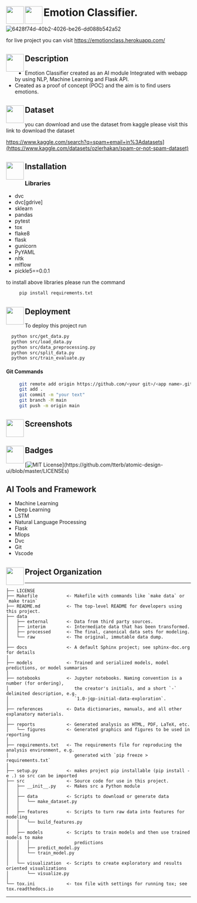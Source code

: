 
# <a href="url"><img src="https://user-images.githubusercontent.com/61903698/178227001-a84748ea-5fe9-4157-8db1-4a4efc94f694.png" align="left" height="48" width="48" ></a> <a href="url"><img src="https://user-images.githubusercontent.com/61903698/178227384-dc1bcff2-9649-4dd8-af12-3c8c7bc4ad0b.jpg" align="left" height="48" width="48" ></a>  Emotion Classifier.

![6428f74d-40b2-4026-be26-dd088b542a52](https://user-images.githubusercontent.com/61903698/180166677-bfb13515-6007-4051-8b57-73aa3cc1e4f4.gif)


for live project you can visit https://emotionclass.herokuapp.com/

## <a href="url"><img src="https://user-images.githubusercontent.com/61903698/178228250-a11a8416-3443-4c90-8616-8eda1edc4572.jpg" align="left" height="48" width="48" ></a>Description
* Emotion Classifier created as an AI module Integrated with webapp
by using NLP, Machine Learning and Flask API.
* Created as a proof of concept (POC) and the aim is to find users
emotions.

## <a href="url"><img src="https://user-images.githubusercontent.com/61903698/178230062-a2e8bf94-4769-4e02-a26b-ed3696aae3fe.png" align="left" height="48" width="48" ></a>Dataset
you can download and use the dataset from kaggle please visit this link to download the dataset

https://www.kaggle.com/search?q=spam+email+in%3Adatasets](https://www.kaggle.com/datasets/ozlerhakan/spam-or-not-spam-dataset)

## <a href="url"><img src="https://user-images.githubusercontent.com/61903698/178229350-7f29d4eb-e758-455d-ab8e-87ef337e1880.png" align="left" height="48" width="48" ></a> Installation

### Libraries
* dvc
* dvc[gdrive]
* sklearn
* pandas
* pytest
* tox
* flake8
* flask
* gunicorn
* PyYAML
* nltk
* mlflow
* pickle5==0.0.1

to install above libraries please run the command

```bash
     pip install requirements.txt
```




##  <a href="url"><img src="https://user-images.githubusercontent.com/61903698/178230859-ca0b335b-1792-456a-a535-2a0462361e75.png" align="left" height="48" width="48" ></a>  Deployment

To deploy this project run

```bash
  python src/get_data.py
  python src/load_data.py
  python src/data_preprocessing.py
  python src/split_data.py
  python src/train_evaluate.py 
```

#### Git Commands
```bash
     git remote add origin https://github.com/<your git>/<app name>.git
     git add .
     git commit -m "your text"
     git branch -M main   
     git push -m origin main

```


## <a href="url"><img src="https://user-images.githubusercontent.com/61903698/178232811-59ccbc05-50da-4f46-8b4a-e2f9c9d79201.png" align="left" height="48" width="48" ></a> Screenshots


<img src="https://user-images.githubusercontent.com/61903698/179744083-e4a3f62f-2395-47ad-b3b7-6e0ff9256574.jpeg" width=40% height=0%>



## <a href="url"><img src="https://user-images.githubusercontent.com/61903698/178231990-81b6bcce-dbaa-4180-b363-dcc694e76a1e.png" align="left" height="48" width="48" ></a>  Badges

[![MIT License](https://img.shields.io/apm/l/atomic-design-ui.svg?)](https://github.com/tterb/atomic-design-ui/blob/master/LICENSEs)


## AI Tools and Framework
* Machine Learning
* Deep Learning
* LSTM
* Natural Language Processing
* Flask
* Mlops
* Dvc
* Git
* Vscode


## <a href="url"><img src="https://user-images.githubusercontent.com/61903698/178233478-e078e157-5156-4a29-a784-565395329de1.jpg" align="left" height="48" width="48" ></a> Project Organization
------------

    ├── LICENSE
    ├── Makefile           <- Makefile with commands like `make data` or `make train`
    ├── README.md          <- The top-level README for developers using this project.
    ├── data
    │   ├── external       <- Data from third party sources.
    │   ├── interim        <- Intermediate data that has been transformed.
    │   ├── processed      <- The final, canonical data sets for modeling.
    │   └── raw            <- The original, immutable data dump.
    │
    ├── docs               <- A default Sphinx project; see sphinx-doc.org for details
    │
    ├── models             <- Trained and serialized models, model predictions, or model summaries
    │
    ├── notebooks          <- Jupyter notebooks. Naming convention is a number (for ordering),
    │                         the creator's initials, and a short `-` delimited description, e.g.
    │                         `1.0-jqp-initial-data-exploration`.
    │
    ├── references         <- Data dictionaries, manuals, and all other explanatory materials.
    │
    ├── reports            <- Generated analysis as HTML, PDF, LaTeX, etc.
    │   └── figures        <- Generated graphics and figures to be used in reporting
    │
    ├── requirements.txt   <- The requirements file for reproducing the analysis environment, e.g.
    │                         generated with `pip freeze > requirements.txt`
    │
    ├── setup.py           <- makes project pip installable (pip install -e .) so src can be imported
    ├── src                <- Source code for use in this project.
    │   ├── __init__.py    <- Makes src a Python module
    │   │
    │   ├── data           <- Scripts to download or generate data
    │   │   └── make_dataset.py
    │   │
    │   ├── features       <- Scripts to turn raw data into features for modeling
    │   │   └── build_features.py
    │   │
    │   ├── models         <- Scripts to train models and then use trained models to make
    │   │   │                 predictions
    │   │   ├── predict_model.py
    │   │   └── train_model.py
    │   │
    │   └── visualization  <- Scripts to create exploratory and results oriented visualizations
    │       └── visualize.py
    │
    └── tox.ini            <- tox file with settings for running tox; see tox.readthedocs.io


--------

